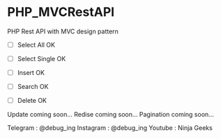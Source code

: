 # PHP_MVCRestAPI

PHP Rest API with MVC design pattern

- [ ] Select All OK
- [ ] Select Single OK
- [ ] Insert OK
- [ ] Search OK
- [ ] Delete OK


Update coming soon...
Redise coming soon...
Pagination coming soon...

Telegram : @debug_ing
Instagram : @debug_ing
Youtube : Ninja Geeks
